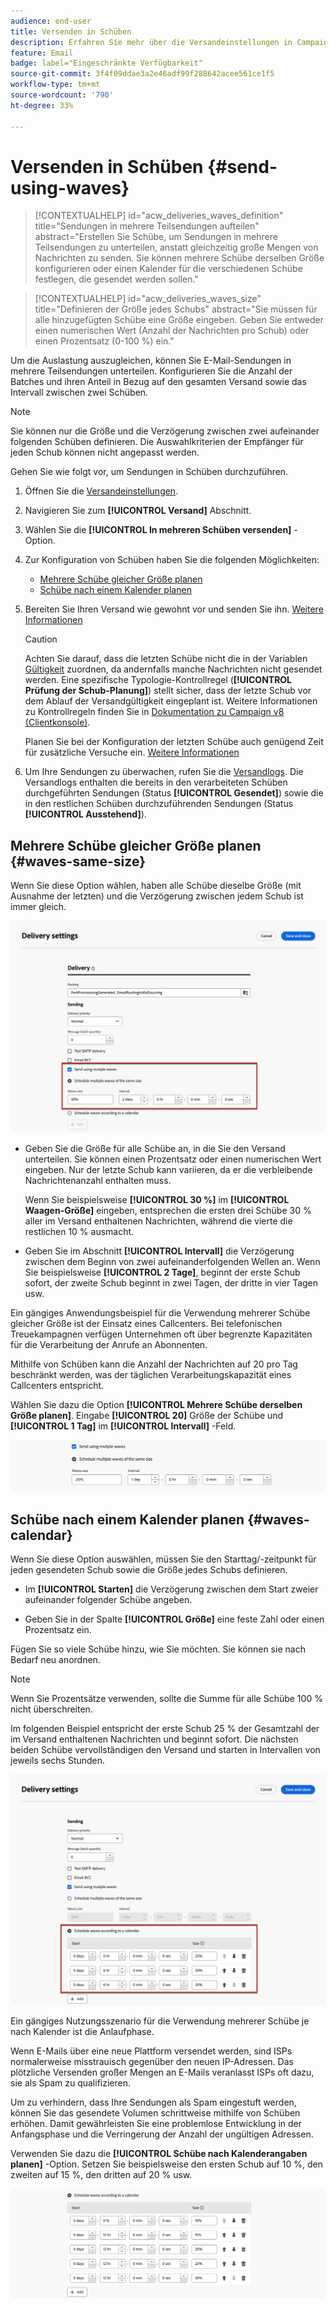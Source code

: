 ```yaml
---
audience: end-user
title: Versenden in Schüben
description: Erfahren Sie mehr über die Versandeinstellungen in Campaign Web
feature: Email
badge: label="Eingeschränkte Verfügbarkeit"
source-git-commit: 3f4f09ddae3a2e46adf99f288642acee561ce1f5
workflow-type: tm+mt
source-wordcount: '790'
ht-degree: 33%

---
```



# Versenden in Schüben {#send-using-waves}

>[!CONTEXTUALHELP]
>id="acw_deliveries_waves_definition"
>title="Sendungen in mehrere Teilsendungen aufteilen"
>abstract="Erstellen Sie Schübe, um Sendungen in mehrere Teilsendungen zu unterteilen, anstatt gleichzeitig große Mengen von Nachrichten zu senden. Sie können mehrere Schübe derselben Größe konfigurieren oder einen Kalender für die verschiedenen Schübe festlegen, die gesendet werden sollen."

>[!CONTEXTUALHELP]
>id="acw_deliveries_waves_size"
>title="Definieren der Größe jedes Schubs"
>abstract="Sie müssen für alle hinzugefügten Schübe eine Größe eingeben. Geben Sie entweder einen numerischen Wert (Anzahl der Nachrichten pro Schub) oder einen Prozentsatz (0-100 %) ein."

Um die Auslastung auszugleichen, können Sie E-Mail-Sendungen in mehrere Teilsendungen unterteilen. Konfigurieren Sie die Anzahl der Batches und ihren Anteil in Bezug auf den gesamten Versand sowie das Intervall zwischen zwei Schüben.

>[!NOTE]
>
>Sie können nur die Größe und die Verzögerung zwischen zwei aufeinander folgenden Schüben definieren. Die Auswahlkriterien der Empfänger für jeden Schub können nicht angepasst werden.

Gehen Sie wie folgt vor, um Sendungen in Schüben durchzuführen.

1. Öffnen Sie die [Versandeinstellungen](delivery-settings.md#retries).

1. Navigieren Sie zum **[!UICONTROL Versand]** Abschnitt.

1. Wählen Sie die **[!UICONTROL In mehreren Schüben versenden]** -Option.

1. Zur Konfiguration von Schüben haben Sie die folgenden Möglichkeiten:

   * [Mehrere Schübe gleicher Größe planen](#waves-same-size)
   * [Schübe nach einem Kalender planen](#waves-calendar)

1. Bereiten Sie Ihren Versand wie gewohnt vor und senden Sie ihn. [Weitere Informationen](../msg/gs-deliveries.md)

   >[!CAUTION]
   >
   >Achten Sie darauf, dass die letzten Schübe nicht die in der Variablen [Gültigkeit](delivery-settings.md#validity) zuordnen, da andernfalls manche Nachrichten nicht gesendet werden. Eine spezifische Typologie-Kontrollregel (**[!UICONTROL Prüfung der Schub-Planung]**) stellt sicher, dass der letzte Schub vor dem Ablauf der Versandgültigkeit eingeplant ist. Weitere Informationen zu Kontrollregeln finden Sie in [Dokumentation zu Campaign v8 (Clientkonsole)](https://experienceleague.adobe.com/docs/campaign/automation/campaign-optimization/control-rules.html?lang=de).
   >
   >Planen Sie bei der Konfiguration der letzten Schübe auch genügend Zeit für zusätzliche Versuche ein. [Weitere Informationen](delivery-settings.md#retries)

1. Um Ihre Sendungen zu überwachen, rufen Sie die [Versandlogs](../monitor/delivery-logs.md). Die Versandlogs enthalten die bereits in den verarbeiteten Schüben durchgeführten Sendungen (Status **[!UICONTROL Gesendet]**) sowie die in den restlichen Schüben durchzuführenden Sendungen (Status **[!UICONTROL Ausstehend]**).

## Mehrere Schübe gleicher Größe planen {#waves-same-size}

Wenn Sie diese Option wählen, haben alle Schübe dieselbe Größe (mit Ausnahme der letzten) und die Verzögerung zwischen jedem Schub ist immer gleich.

![](assets/waves-same-size.png)

* Geben Sie die Größe für alle Schübe an, in die Sie den Versand unterteilen. Sie können einen Prozentsatz oder einen numerischen Wert eingeben. Nur der letzte Schub kann variieren, da er die verbleibende Nachrichtenanzahl enthalten muss.

  Wenn Sie beispielsweise **[!UICONTROL 30 %]** im **[!UICONTROL Waagen-Größe]** eingeben, entsprechen die ersten drei Schübe 30 % aller im Versand enthaltenen Nachrichten, während die vierte die restlichen 10 % ausmacht.

* Geben Sie im Abschnitt **[!UICONTROL Intervall]** die Verzögerung zwischen dem Beginn von zwei aufeinanderfolgenden Wellen an. Wenn Sie beispielsweise **[!UICONTROL 2 Tage]**, beginnt der erste Schub sofort, der zweite Schub beginnt in zwei Tagen, der dritte in vier Tagen usw.

Ein gängiges Anwendungsbeispiel für die Verwendung mehrerer Schübe gleicher Größe ist der Einsatz eines Callcenters. Bei telefonischen Treuekampagnen verfügen Unternehmen oft über begrenzte Kapazitäten für die Verarbeitung der Anrufe an Abonnenten.

Mithilfe von Schüben kann die Anzahl der Nachrichten auf 20 pro Tag beschränkt werden, was der täglichen Verarbeitungskapazität eines Callcenters entspricht.

Wählen Sie dazu die Option **[!UICONTROL Mehrere Schübe derselben Größe planen]**. Eingabe **[!UICONTROL 20]** Größe der Schübe und **[!UICONTROL 1 Tag]** im **[!UICONTROL Intervall]** -Feld.

![](assets/waves-call-center.png)

## Schübe nach einem Kalender planen {#waves-calendar}

Wenn Sie diese Option auswählen, müssen Sie den Starttag/-zeitpunkt für jeden gesendeten Schub sowie die Größe jedes Schubs definieren.

* Im **[!UICONTROL Starten]** die Verzögerung zwischen dem Start zweier aufeinander folgender Schübe angeben.

* Geben Sie in der Spalte **[!UICONTROL Größe]** eine feste Zahl oder einen Prozentsatz ein.

Fügen Sie so viele Schübe hinzu, wie Sie möchten. Sie können sie nach Bedarf neu anordnen.

>[!NOTE]
>
>Wenn Sie Prozentsätze verwenden, sollte die Summe für alle Schübe 100 % nicht überschreiten.

Im folgenden Beispiel entspricht der erste Schub 25 % der Gesamtzahl der im Versand enthaltenen Nachrichten und beginnt sofort. Die nächsten beiden Schübe vervollständigen den Versand und starten in Intervallen von jeweils sechs Stunden.

![](assets/waves-calendar.png)

Ein gängiges Nutzungsszenario für die Verwendung mehrerer Schübe je nach Kalender ist die Anlaufphase.

Wenn E-Mails über eine neue Plattform versendet werden, sind ISPs normalerweise misstrauisch gegenüber den neuen IP-Adressen. Das plötzliche Versenden großer Mengen an E-Mails veranlasst ISPs oft dazu, sie als Spam zu qualifizieren.

Um zu verhindern, dass Ihre Sendungen als Spam eingestuft werden, können Sie das gesendete Volumen schrittweise mithilfe von Schüben erhöhen. Damit gewährleisten Sie eine problemlose Entwicklung in der Anfangsphase und die Verringerung der Anzahl der ungültigen Adressen.

Verwenden Sie dazu die **[!UICONTROL Schübe nach Kalenderangaben planen]** -Option. Setzen Sie beispielsweise den ersten Schub auf 10 %, den zweiten auf 15 %, den dritten auf 20 % usw.

![](assets/waves-ramp-up.png)



